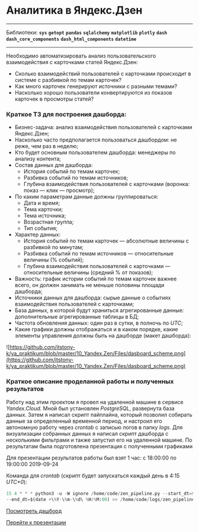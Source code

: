 # Аналитика в Яндекс.Дзен

---

Библиотеки:
**`sys`**  **`getopt`**  **`pandas`**  **`sqlalchemy`**  **`matplotlib`**  **`plotly`**  **`dash`**  **`dash_core_components`**  **`dash_html_components`**  **`datetime`**

---

Необходимо автоматизировать анализ пользовательского взаимодействия с карточками статей Яндекс.Дзен:

- Сколько взаимодействий пользователей с карточками происходит в системе с разбивкой по темам карточек?
- Как много карточек генерируют источники с разными темами?
- Насколько хорошо пользователи конвертируются из показов карточек в просмотры статей?

### Краткое ТЗ для построения дашборда:

- Бизнес-задача: анализ взаимодействия пользователей с карточками Яндекс.Дзен;
- Насколько часто предполагается пользоваться дашбордом: не реже, чем раз в неделю;
- Кто будет основным пользователем дашборда: менеджеры по анализу контента;
- Состав данных для дашборда:
    - История событий по темам карточек;
    - Разбивка событий по темам источников;
    - Глубина взаимодействия пользователей с карточками (воронка: показ — клик — просмотр);
- По каким параметрам данные должны группироваться:
    - Дата и время;
    - Тема карточки;
    - Тема источника;
    - Возрастная группа;
    - Тип события;
- Характер данных:
    - История событий по темам карточек — абсолютные величины с разбивкой по минутам;
    - Разбивка событий по темам источников — относительные величины (% событий);
    - Глубина взаимодействия пользователей с карточками — относительные величины (средний % от показов);
- Важность: график истории событий по темам карточек важнее всего, он должен занимать не меньше половины площади дашборда;
- Источники данных для дашборда: cырые данные о событиях взаимодействия пользователей с карточками;
- База данных, в которой будут храниться агрегированные данные: дополнительные агрегированные таблицы в БД;
- Частота обновления данных: один раз в сутки, в полночь по *UTC*;
- Какие графики должны отображаться и в каком порядке, какие элементы управления должны быть на дашборде (макет дашборда):

![https://github.com/itstony-k/ya_praktikum/blob/master/10_Yandex.Zen/Files/dasboard_scheme.png](https://github.com/itstony-k/ya_praktikum/blob/master/10_Yandex.Zen/Files/dasboard_scheme.png)

### Краткое описание проделанной работы и полученных результатов

Работу над этим проектом я провел на удаленной машине в сервисе *Yandex.Cloud*. Мной был установлен *PostgreSQL*, развернута база данных. Затем я написал скрипт пайплайна, который позволил собирать данные за определенный временной период, и настроил его автономную работу через *crontab* с записью логов в папку *logs*. Для визуализации собранных данных я написал скрипт дашборда с несколькими фильтрами и также запустил его на удаленной машине. По результатам была подготовлена презентация с полученными графиками

Для презентации результатов работы был взят 1 час: с 18:00:00 по 19:00:00 2019-09-24

Команда для *crontab* (скрипт будет запускаться каждый день в 4:15 *UTC+0*):

```python
15 4 * * * python3 -u -W ignore /home/code/zen_pipeline.py --start_dt=$(date +\%Y-\%m-\%d\ %H:%M:00 -d "1 day ago")
--end_dt=$(date +\%Y-\%m-\%d\ %H:%M:00) >> /home/code/logs/zen_pipeline_$(date +\%Y-\%m-\%d).log 2>&1
```

[Посмотреть дашборд](https://github.com/itstony-k/ya_praktikum/blob/master/10_Yandex.Zen/Dash.pdf)

[Перейти к презентации](https://github.com/itstony-k/ya_praktikum/blob/master/10_Yandex.Zen/Presentation.pdf)
